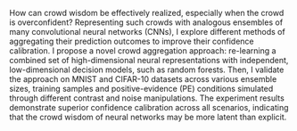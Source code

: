 How can crowd wisdom be effectively realized, especially when the crowd is overconfident? Representing such crowds with analogous ensembles of many convolutional neural networks (CNNs), I explore different methods of aggregating their prediction outcomes to improve their confidence calibration. I propose a novel crowd aggregation approach: re-learning a combined set of high-dimensional neural representations with independent, low-dimensional decision models, such as random forests. Then, I validate the approach on MNIST and CIFAR-10 datasets across various ensemble sizes, training samples and positive-evidence (PE) conditions simulated through different contrast and noise manipulations. The experiment results demonstrate superior confidence calibration across all scenarios, indicating that the crowd wisdom of neural networks may be more latent than explicit.
